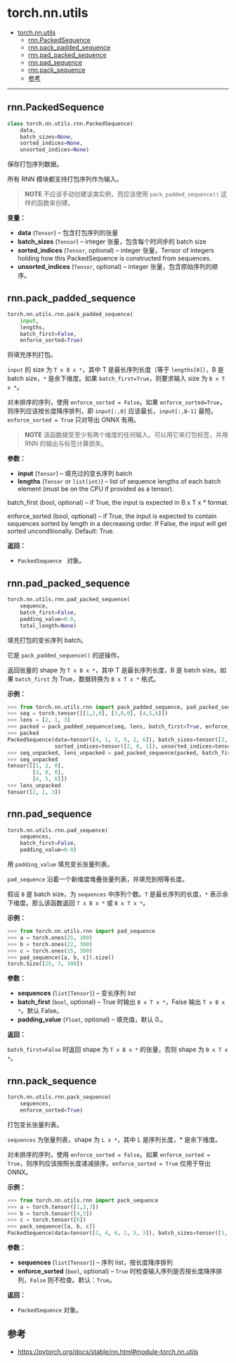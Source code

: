 # torch.nn.utils

- [torch.nn.utils](#torchnnutils)
  - [rnn.PackedSequence](#rnnpackedsequence)
  - [rnn.pack\_padded\_sequence](#rnnpack_padded_sequence)
  - [rnn.pad\_packed\_sequence](#rnnpad_packed_sequence)
  - [rnn.pad\_sequence](#rnnpad_sequence)
  - [rnn.pack\_sequence](#rnnpack_sequence)
  - [参考](#参考)

***

## rnn.PackedSequence

```python
class torch.nn.utils.rnn.PackedSequence(
    data, 
    batch_sizes=None, 
    sorted_indices=None, 
    unsorted_indices=None)
```

保存打包序列数据。

所有 RNN 模块都支持打包序列作为输入。

> **NOTE**
> 不应该手动创建该类实例，而应该使用 `pack_padded_sequence()` 这样的函数来创建。
> 

**变量：**

- **data** (`Tensor`) – 包含打包序列的张量
- **batch_sizes** (`Tensor`) – integer 张量，包含每个时间步的 batch size
- **sorted_indices** (`Tensor`, optional) – integer 张量，Tensor of integers holding how this PackedSequence is constructed from sequences.
- **unsorted_indices** (`Tensor`, optional) – integer 张量，包含原始序列的顺序。

## rnn.pack_padded_sequence

```python
torch.nn.utils.rnn.pack_padded_sequence(
    input, 
    lengths, 
    batch_first=False, 
    enforce_sorted=True)
```

将填充序列打包。

`input` 的 size 为 `T x B x *`，其中 T 是最长序列长度（等于 `lengths[0]`），B 是 batch size，`*` 是余下维度。如果 `batch_first=True`，则要求输入 size 为 `B x T x *`。

对未排序的序列，使用 `enforce_sorted = False`。如果 `enforce_sorted=True`，则序列应该按长度降序排列，即 `input[:,0]` 应该最长，`input[:,B-1]` 最短。`enforce_sorted = True` 只对导出 ONNX 有用。

> **NOTE**
> 该函数接受至少有两个维度的任何输入。可以用它来打包标签，并用 RNN 的输出与标签计算损失。

**参数：**

- **input** (`Tensor`) – 填充过的变长序列 batch
- **lengths** (`Tensor` or `list(int)`) – list of sequence lengths of each batch element (must be on the CPU if provided as a tensor).

batch_first (bool, optional) – if True, the input is expected in B x T x * format.

enforce_sorted (bool, optional) – if True, the input is expected to contain sequences sorted by length in a decreasing order. If False, the input will get sorted unconditionally. Default: True.

**返回：**

- `PackedSequence ` 对象。

## rnn.pad_packed_sequence

```python
torch.nn.utils.rnn.pad_packed_sequence(
    sequence, 
    batch_first=False, 
    padding_value=0.0, 
    total_length=None)
```

填充打包的变长序列 batch。

它是 `pack_padded_sequence()` 的逆操作。

返回张量的 shape 为 `T x B x *`，其中 T 是最长序列长度，B 是 batch size。如果 `batch_first` 为 True，数据转换为 `B x T x *` 格式。

**示例：**

```python
>>> from torch.nn.utils.rnn import pack_padded_sequence, pad_packed_sequence
>>> seq = torch.tensor([[1,2,0], [3,0,0], [4,5,6]])
>>> lens = [2, 1, 3]
>>> packed = pack_padded_sequence(seq, lens, batch_first=True, enforce_sorted=False)
>>> packed
PackedSequence(data=tensor([4, 1, 3, 5, 2, 6]), batch_sizes=tensor([3, 2, 1]),
               sorted_indices=tensor([2, 0, 1]), unsorted_indices=tensor([1, 2, 0]))
>>> seq_unpacked, lens_unpacked = pad_packed_sequence(packed, batch_first=True)
>>> seq_unpacked
tensor([[1, 2, 0],
        [3, 0, 0],
        [4, 5, 6]])
>>> lens_unpacked
tensor([2, 1, 3])
```

## rnn.pad_sequence

```python
torch.nn.utils.rnn.pad_sequence(
    sequences, 
    batch_first=False, 
    padding_value=0.0)
```

用 `padding_value` 填充变长张量列表。

`pad_sequence` 沿着一个新维度堆叠张量列表，并填充到相等长度。

假设 `B` 是 batch size，为 `sequences` 中序列个数。`T` 是最长序列的长度，`*` 表示余下维度。那么该函数返回 `T x B x *` 或 `B x T x *`。

**示例：**

```python
>>> from torch.nn.utils.rnn import pad_sequence
>>> a = torch.ones(25, 300)
>>> b = torch.ones(22, 300)
>>> c = torch.ones(15, 300)
>>> pad_sequence([a, b, c]).size()
torch.Size([25, 3, 300])
```

**参数：**

- **sequences** (`list[Tensor]`) – 变长序列 list
- **batch_first** (`bool`, optional) – True 时输出 `B x T x *`，False 输出 `T x B x *`。默认 False。
- **padding_value** (`float`, optional) – 填充值，默认 0.。

**返回：**

`batch_first=False` 时返回 shape 为 `T x B x *` 的张量，否则 shape 为 `B x T x *`。

## rnn.pack_sequence

```python
torch.nn.utils.rnn.pack_sequence(
    sequences, 
    enforce_sorted=True)
```

打包变长张量列表。

`sequences` 为张量列表，shape 为 `L x *`，其中 L 是序列长度，* 是余下维度。

对未排序的序列，使用 `enforce_sorted = False`。如果 `enforce_sorted = True`，则序列应该按照长度递减排序。`enforce_sorted = True` 仅用于导出 ONNX。

**示例：**

```python
>>> from torch.nn.utils.rnn import pack_sequence
>>> a = torch.tensor([1,2,3])
>>> b = torch.tensor([4,5])
>>> c = torch.tensor([6])
>>> pack_sequence([a, b, c])
PackedSequence(data=tensor([1, 4, 6, 2, 5, 3]), batch_sizes=tensor([3, 2, 1]), sorted_indices=None, unsorted_indices=None)
```

**参数：**

- **sequences** (`list[Tensor]`) – 序列 list，按长度降序排列
- **enforce_sorted** (`bool`, optional) – `True` 时检查输入序列是否按长度降序排列，`False` 则不检查。默认：`True`。

**返回：**

- `PackedSequence` 对象。

## 参考

- https://pytorch.org/docs/stable/nn.html#module-torch.nn.utils
